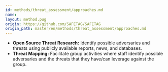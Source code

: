 ```yaml
---
id: methods/threat_assessment/approaches.md
name: 
layout: method.pug
origin: https://github.com/SAFETAG/SAFETAG
origin_path: master/en/methods/threat_assessment/approaches.md
---
```


* **Open Source Threat Research:** Identify possible adversaries and threats using publicly available reports, news, and databases.
* **Threat Mapping:**  Facilitate group activities where staff identify possible adversaries and the threats that they have/can leverage against the group.

